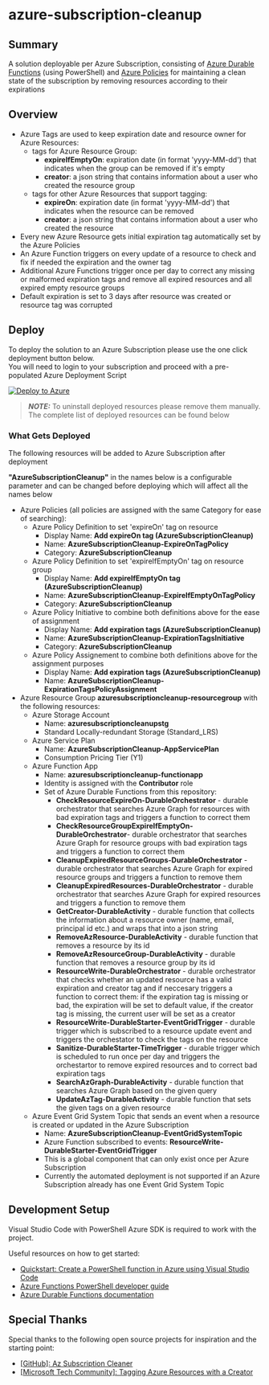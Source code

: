 # azure-subscription-cleanup

## Summary

A solution deployable per Azure Subscription, consisting of [Azure Durable Functions](https://learn.microsoft.com/en-us/azure/azure-functions/durable/) (using PowerShell) and [Azure Policies](https://learn.microsoft.com/en-us/azure/governance/policy/) for maintaining a clean state of the subscription by removing resources according to their expirations

## Overview

 - Azure Tags are used to keep expiration date and resource owner for Azure Resources:
	- tags for Azure Resource Group:
		- **expireIfEmptyOn**: expiration date (in format 'yyyy-MM-dd') that indicates when the group can be removed if it's empty
		- **creator**: a json string that contains information about a user who created the resource group
	- tags for other Azure Resources that support tagging:
		- **expireOn**: expiration date (in format 'yyyy-MM-dd') that indicates when the resource can be removed
		- **creator**: a json string that contains information about a user who created the resource
 - Every new Azure Resource gets initial expiration tag automatically set by the Azure Policies
 - An Azure Function triggers on every update of a resource to check and fix if needed the expiration and the owner tag
 - Additional Azure Functions trigger once per day to correct any missing or malformed expiration tags and remove all expired resources and all expired empty resource groups
 - Default expiration is set to 3 days after resource was created or resource tag was corrupted

## Deploy

To deploy the solution to an Azure Subscription please use the one click deployment button below.  
You will need to login to your subscription and proceed with a pre-populated Azure Deployment Script

[![Deploy to Azure](https://aka.ms/deploytoazurebutton)](https://portal.azure.com/#create/Microsoft.Template/uri/httpss%3A%2F%2Fgithub.com%2Fraw%2Fcisco-open%2Fazure-subscription-cleanup%2Fmain%2Fdeploy.json)

> **_NOTE:_** To uninstall deployed resources please remove them manually.  
> The complete list of deployed resources can be found below

### What Gets Deployed

The following resources will be added to Azure Subscription after deployment

**"AzureSubscriptionCleanup"** in the names below is a configurable parameter and can be changed before deploying which will affect all the names below

 - Azure Policies (all policies are assigned with the same Category for ease of searching):
	- Azure Policy Definition to set 'expireOn' tag on resource
		- Display Name: **Add expireOn tag (AzureSubscriptionCleanup)**
		- Name: **AzureSubscriptionCleanup-ExpireOnTagPolicy**
		- Category: **AzureSubscriptionCleanup**
	- Azure Policy Definition to set 'expireIfEmptyOn' tag on resource group
		- Display Name: **Add expireIfEmptyOn tag (AzureSubscriptionCleanup)**
		- Name: **AzureSubscriptionCleanup-ExpireIfEmptyOnTagPolicy**
		- Category: **AzureSubscriptionCleanup**
	- Azure Policy Initiative to combine both definitions above for the ease of assignment
		- Display Name: **Add expiration tags (AzureSubscriptionCleanup)**
		- Name: **AzureSubscriptionCleanup-ExpirationTagsInitiative**
		- Category: **AzureSubscriptionCleanup**
	- Azure Policy Assignement to combine both definitions above for the assignment purposes
		- Display Name: **Add expiration tags (AzureSubscriptionCleanup)**
		- Name: **AzureSubscriptionCleanup-ExpirationTagsPolicyAssignment**
 - Azure Resource Group **azuresubscriptioncleanup-resourcegroup** with the following resources:
	- Azure Storage Account
		- Name: **azuresubscriptioncleanupstg**
		- Standard Locally-redundant Storage (Standard_LRS)
	- Azure Service Plan
		- Name: **AzureSubscriptionCleanup-AppServicePlan**
		- Consumption Pricing Tier (Y1)
	- Azure Function App
		- Name: **azuresubscriptioncleanup-functionapp**
		- Identity is assigned with the **Contributor** role
		- Set of Azure Durable Functions from this repository:
			- **CheckResourceExpireOn-DurableOrchestrator** - durable orchestrator that searches Azure Graph for resources with bad expiration tags and triggers a function to correct them
			- **CheckResourceGroupExpireIfEmptyOn-DurableOrchestrator**- durable orchestrator that searches Azure Graph for resource groups with bad expiration tags and triggers a function to correct them
			- **CleanupExpiredResourceGroups-DurableOrchestrator** - durable orchestrator that searches Azure Graph for expired resource groups and triggers a function to remove them
			- **CleanupExpiredResources-DurableOrchestrator** - durable orchestrator that searches Azure Graph for expired resources and triggers a function to remove them
			- **GetCreator-DurableActivity** - durable function that collects the information about a resource owner (name, email, principal id etc.) and wraps that into a json string
			- **RemoveAzResource-DurableActivity** - durable function that removes a resource by its id
			- **RemoveAzResourceGroup-DurableActivity** - durable function that removes a resource group by its id
			- **ResourceWrite-DurableOrchestrator** - durable orchestrator that checks whether an updated resource has a valid expiration and creator tag and if neccesary triggers a function to correct them: if the expiration tag is missing or bad, the expiration will be set to default value, if the creator tag is missing, the current user will be set as a creator
			- **ResourceWrite-DurableStarter-EventGridTrigger** - durable trigger which is subscribed to a resource update event and triggers the orchestator to check the tags on the resource
			- **Sanitize-DurableStarter-TimeTrigger** - durable trigger which is scheduled to run once per day and triggers the orchestartor to remove expired resources and to correct bad expiration tags
			- **SearchAzGraph-DurableActivity** - durable function that searches Azure Graph based on the given query
			- **UpdateAzTag-DurableActivity** - durable function that sets the given tags on a given resource
	- Azure Event Grid System Topic that sends an event when a resource is created or updated in the Azure Subscription
		- Name: **AzureSubscriptionCleanup-EventGridSystemTopic**
		- Azure Function subscribed to events: **ResourceWrite-DurableStarter-EventGridTrigger**
		- This is a global component that can only exist once per Azure Subscription
		- Currently the automated deployment is not supported if an Azure Subscription already has one Event Grid System Topic

## Development Setup

Visual Studio Code with PowerShell Azure SDK is required to work with the project.

Useful resources on how to get started:
 - [Quickstart: Create a PowerShell function in Azure using Visual Studio Code](https://learn.microsoft.com/en-us/azure/azure-functions/create-first-function-vs-code-powershell)
 - [Azure Functions PowerShell developer guide](https://learn.microsoft.com/en-us/azure/azure-functions/functions-reference-powershell)
 - [Azure Durable Functions documentation](https://learn.microsoft.com/en-us/azure/azure-functions/durable/)

## Special Thanks

Special thanks to the following open source projects for inspiration and the starting point:
 - [[GitHub]: Az Subscription Cleaner](https://github.com/FBoucher/AzSubscriptionCleaner)
 - [[Microsoft Tech Community]: Tagging Azure Resources with a Creator](https://techcommunity.microsoft.com/t5/core-infrastructure-and-security/tagging-azure-resources-with-a-creator/ba-p/1479819)